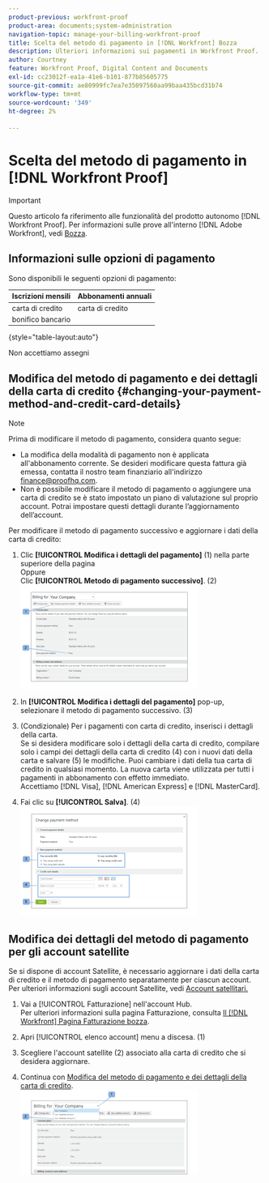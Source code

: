 ```yaml
---
product-previous: workfront-proof
product-area: documents;system-administration
navigation-topic: manage-your-billing-workfront-proof
title: Scelta del metodo di pagamento in [!DNL Workfront] Bozza
description: Ulteriori informazioni sui pagamenti in Workfront Proof.
author: Courtney
feature: Workfront Proof, Digital Content and Documents
exl-id: cc23012f-ea1a-41e6-b101-877b85605775
source-git-commit: ae80999fc7ea7e35097560aa99baa435bcd31b74
workflow-type: tm+mt
source-wordcount: '349'
ht-degree: 2%

---
```


# Scelta del metodo di pagamento in [!DNL Workfront Proof]

>[!IMPORTANT]
>
>Questo articolo fa riferimento alle funzionalità del prodotto autonomo [!DNL Workfront Proof]. Per informazioni sulle prove all&#39;interno [!DNL Adobe Workfront], vedi [Bozza](../../../review-and-approve-work/proofing/proofing.md).

## Informazioni sulle opzioni di pagamento

Sono disponibili le seguenti opzioni di pagamento:

| **Iscrizioni mensili** | **Abbonamenti annuali** |
|---|---|
| carta di credito | carta di credito |
| bonifico bancario |

{style="table-layout:auto"}

Non accettiamo assegni

## Modifica del metodo di pagamento e dei dettagli della carta di credito {#changing-your-payment-method-and-credit-card-details}

>[!NOTE]
>
>Prima di modificare il metodo di pagamento, considera quanto segue:
>
>* La modifica della modalità di pagamento non è applicata all&#39;abbonamento corrente. Se desideri modificare questa fattura già emessa, contatta il nostro team finanziario all&#39;indirizzo [finance@proofhq.com](mailto:finance@proofhq.com).
>* Non è possibile modificare il metodo di pagamento o aggiungere una carta di credito se è stato impostato un piano di valutazione sul proprio account. Potrai impostare questi dettagli durante l’aggiornamento dell’account.
>



Per modificare il metodo di pagamento successivo e aggiornare i dati della carta di credito:

1. Clic **[!UICONTROL Modifica i dettagli del pagamento]** (1) nella parte superiore della pagina\
   Oppure\
   Clic **[!UICONTROL Metodo di pagamento successivo]**. (2)\
   ![Payment_and_CC_details1.png](assets/payment-and-cc-details1-350x205.png)

1. In **[!UICONTROL Modifica i dettagli del pagamento]** pop-up, selezionare il metodo di pagamento successivo. (3)
1. (Condizionale) Per i pagamenti con carta di credito, inserisci i dettagli della carta.\
   Se si desidera modificare solo i dettagli della carta di credito, compilare solo i campi dei dettagli della carta di credito (4) con i nuovi dati della carta e salvare (5) le modifiche. Puoi cambiare i dati della tua carta di credito in qualsiasi momento. La nuova carta viene utilizzata per tutti i pagamenti in abbonamento con effetto immediato.\
   Accettiamo [!DNL Visa], [!DNL American Express] e [!DNL MasterCard].

1. Fai clic su **[!UICONTROL Salva]**. (4)\
   ![Payment_and_CC_details.png](assets/payment-and-cc-details-350x217.png)

## Modifica dei dettagli del metodo di pagamento per gli account satellite

Se si dispone di account Satellite, è necessario aggiornare i dati della carta di credito e il metodo di pagamento separatamente per ciascun account. Per ulteriori informazioni sugli account Satellite, vedi  [Account satellitari.](https://support.workfront.com/hc/en-us/sections/115000921108-Satellite-accounts)

1. Vai a [!UICONTROL Fatturazione] nell&#39;account Hub.\
   Per ulteriori informazioni sulla pagina Fatturazione, consulta [Il [!DNL Workfront] Pagina Fatturazione bozza](../../../workfront-proof/wp-billingsettings/manage-your-billing/wp-billing-page.md).

1. Apri [!UICONTROL elenco account] menu a discesa. (1)
1. Scegliere l&#39;account satellite (2) associato alla carta di credito che si desidera aggiornare.
1. Continua con [Modifica del metodo di pagamento e dei dettagli della carta di credito](#changing-your-payment-method-and-credit-card-details).\
   ![Satellite_Account_Billing_Page.png](assets/satellite-account-billing-page-350x167.png)
